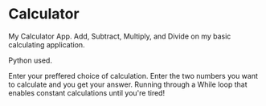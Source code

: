 # Calculator

My Calculator App. Add, Subtract, Multiply, and Divide on my basic calculating application.

Python used.

Enter your preffered choice of calculation. Enter the two numbers you want to calculate and you get your answer. Running through a While loop that enables constant calculations until you're tired!
